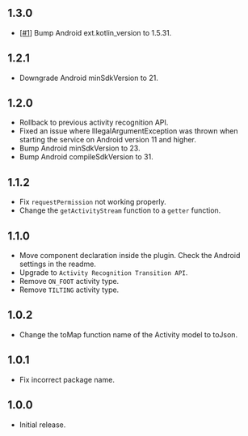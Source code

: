 ## 1.3.0

* [[#1](https://github.com/Dev-hwang/flutter_activity_recognition/pull/1)] Bump Android ext.kotlin_version to 1.5.31.

## 1.2.1

* Downgrade Android minSdkVersion to 21.

## 1.2.0

* Rollback to previous activity recognition API.
* Fixed an issue where IllegalArgumentException was thrown when starting the service on Android version 11 and higher.
* Bump Android minSdkVersion to 23.
* Bump Android compileSdkVersion to 31.

## 1.1.2

* Fix `requestPermission` not working properly.
* Change the `getActivityStream` function to a `getter` function.

## 1.1.0

* Move component declaration inside the plugin. Check the Android settings in the readme.
* Upgrade to `Activity Recognition Transition API`.
* Remove `ON_FOOT` activity type.
* Remove `TILTING` activity type.

## 1.0.2

* Change the toMap function name of the Activity model to toJson.

## 1.0.1

* Fix incorrect package name.

## 1.0.0

* Initial release.
